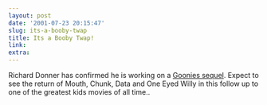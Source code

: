 ```yaml
---
layout: post
date: '2001-07-23 20:15:47'
slug: its-a-booby-twap
title: Its a Booby Twap!
link: 
extra: 
---
```


Richard Donner has confirmed he is working on a [Goonies sequel](http://www.cinecon.com/news.php3?d=010723&amp;n=1). Expect to see the return of Mouth, Chunk, Data and One Eyed Willy in this follow up to one of the greatest kids movies of all time..